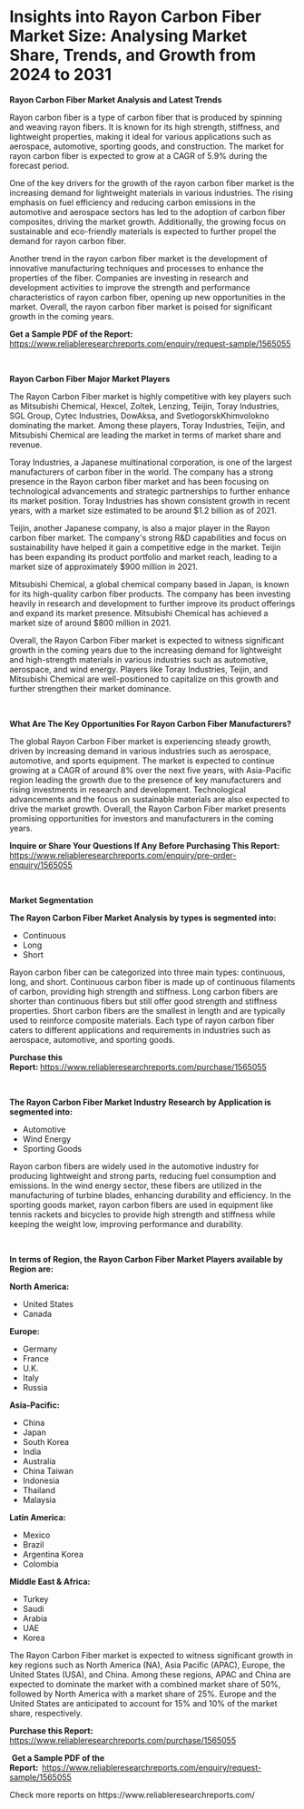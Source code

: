 <p><h1>Insights into Rayon Carbon Fiber Market Size: Analysing Market Share, Trends, and Growth from 2024 to 2031</h1></p><p><strong>Rayon Carbon Fiber Market Analysis and Latest Trends</strong></p>
<p><p>Rayon carbon fiber is a type of carbon fiber that is produced by spinning and weaving rayon fibers. It is known for its high strength, stiffness, and lightweight properties, making it ideal for various applications such as aerospace, automotive, sporting goods, and construction. The market for rayon carbon fiber is expected to grow at a CAGR of 5.9% during the forecast period.</p><p>One of the key drivers for the growth of the rayon carbon fiber market is the increasing demand for lightweight materials in various industries. The rising emphasis on fuel efficiency and reducing carbon emissions in the automotive and aerospace sectors has led to the adoption of carbon fiber composites, driving the market growth. Additionally, the growing focus on sustainable and eco-friendly materials is expected to further propel the demand for rayon carbon fiber.</p><p>Another trend in the rayon carbon fiber market is the development of innovative manufacturing techniques and processes to enhance the properties of the fiber. Companies are investing in research and development activities to improve the strength and performance characteristics of rayon carbon fiber, opening up new opportunities in the market. Overall, the rayon carbon fiber market is poised for significant growth in the coming years.</p></p>
<p><strong>Get a Sample PDF of the Report:&nbsp;</strong> <a href="https://www.reliableresearchreports.com/enquiry/request-sample/1565055">https://www.reliableresearchreports.com/enquiry/request-sample/1565055</a></p>
<p>&nbsp;</p>
<p><strong>Rayon Carbon Fiber Major Market Players</strong></p>
<p><p>The Rayon Carbon Fiber market is highly competitive with key players such as Mitsubishi Chemical, Hexcel, Zoltek, Lenzing, Teijin, Toray Industries, SGL Group, Cytec Industries, DowAksa, and SvetlogorskKhimvolokno dominating the market. Among these players, Toray Industries, Teijin, and Mitsubishi Chemical are leading the market in terms of market share and revenue.</p><p>Toray Industries, a Japanese multinational corporation, is one of the largest manufacturers of carbon fiber in the world. The company has a strong presence in the Rayon carbon fiber market and has been focusing on technological advancements and strategic partnerships to further enhance its market position. Toray Industries has shown consistent growth in recent years, with a market size estimated to be around $1.2 billion as of 2021.</p><p>Teijin, another Japanese company, is also a major player in the Rayon carbon fiber market. The company's strong R&D capabilities and focus on sustainability have helped it gain a competitive edge in the market. Teijin has been expanding its product portfolio and market reach, leading to a market size of approximately $900 million in 2021.</p><p>Mitsubishi Chemical, a global chemical company based in Japan, is known for its high-quality carbon fiber products. The company has been investing heavily in research and development to further improve its product offerings and expand its market presence. Mitsubishi Chemical has achieved a market size of around $800 million in 2021.</p><p>Overall, the Rayon Carbon Fiber market is expected to witness significant growth in the coming years due to the increasing demand for lightweight and high-strength materials in various industries such as automotive, aerospace, and wind energy. Players like Toray Industries, Teijin, and Mitsubishi Chemical are well-positioned to capitalize on this growth and further strengthen their market dominance.</p></p>
<p>&nbsp;</p>
<p><strong>What Are The Key Opportunities For Rayon Carbon Fiber Manufacturers?</strong></p>
<p><p>The global Rayon Carbon Fiber market is experiencing steady growth, driven by increasing demand in various industries such as aerospace, automotive, and sports equipment. The market is expected to continue growing at a CAGR of around 8% over the next five years, with Asia-Pacific region leading the growth due to the presence of key manufacturers and rising investments in research and development. Technological advancements and the focus on sustainable materials are also expected to drive the market growth. Overall, the Rayon Carbon Fiber market presents promising opportunities for investors and manufacturers in the coming years.</p></p>
<p><strong>Inquire or Share Your Questions If Any Before Purchasing This Report:</strong> <a href="https://www.reliableresearchreports.com/enquiry/pre-order-enquiry/1565055">https://www.reliableresearchreports.com/enquiry/pre-order-enquiry/1565055</a></p>
<p>&nbsp;</p>
<p><strong>Market Segmentation</strong></p>
<p><strong>The Rayon Carbon Fiber Market Analysis by types is segmented into:</strong></p>
<p><ul><li>Continuous</li><li>Long</li><li>Short</li></ul></p>
<p><p>Rayon carbon fiber can be categorized into three main types: continuous, long, and short. Continuous carbon fiber is made up of continuous filaments of carbon, providing high strength and stiffness. Long carbon fibers are shorter than continuous fibers but still offer good strength and stiffness properties. Short carbon fibers are the smallest in length and are typically used to reinforce composite materials. Each type of rayon carbon fiber caters to different applications and requirements in industries such as aerospace, automotive, and sporting goods.</p></p>
<p><strong>Purchase this Report:&nbsp;</strong><a href="https://www.reliableresearchreports.com/purchase/1565055">https://www.reliableresearchreports.com/purchase/1565055</a></p>
<p>&nbsp;</p>
<p><strong>The Rayon Carbon Fiber Market Industry Research by Application is segmented into:</strong></p>
<p><ul><li>Automotive</li><li>Wind Energy</li><li>Sporting Goods</li></ul></p>
<p><p>Rayon carbon fibers are widely used in the automotive industry for producing lightweight and strong parts, reducing fuel consumption and emissions. In the wind energy sector, these fibers are utilized in the manufacturing of turbine blades, enhancing durability and efficiency. In the sporting goods market, rayon carbon fibers are used in equipment like tennis rackets and bicycles to provide high strength and stiffness while keeping the weight low, improving performance and durability.</p></p>
<p>&nbsp;</p>
<p><strong>In terms of Region, the Rayon Carbon Fiber Market Players available by Region are:</strong></p>
<p>
    <p> <strong> North America: </strong>
        <ul>
            <li>United States</li>
            <li>Canada</li>
        </ul>
        </p> 
    <p> <strong> Europe: </strong>
        <ul>
            <li>Germany</li>
            <li>France</li>
            <li>U.K.</li>
            <li>Italy</li>
            <li>Russia</li>
        </ul>
        </p> 
    <p> <strong> Asia-Pacific: </strong>
        <ul>
            <li>China</li>
            <li>Japan</li>
            <li>South Korea</li>
            <li>India</li>
            <li>Australia</li>
            <li>China Taiwan</li>
            <li>Indonesia</li>
            <li>Thailand</li>
            <li>Malaysia</li>
        </ul>
        </p> 
    <p> <strong> Latin America: </strong>
        <ul>
            <li>Mexico</li>
            <li>Brazil</li>
            <li>Argentina Korea</li>
            <li>Colombia</li>
        </ul>
        </p> 
    <p> <strong> Middle East & Africa: </strong>
        <ul>
            <li>Turkey</li>
            <li>Saudi</li>
            <li>Arabia</li>
            <li>UAE</li>
            <li>Korea</li>
        </ul>
    </p>
    </p>
<p><p>The Rayon Carbon Fiber market is expected to witness significant growth in key regions such as North America (NA), Asia Pacific (APAC), Europe, the United States (USA), and China. Among these regions, APAC and China are expected to dominate the market with a combined market share of 50%, followed by North America with a market share of 25%. Europe and the United States are anticipated to account for 15% and 10% of the market share, respectively.</p></p>
<p><strong>Purchase this Report: </strong><a href="https://www.reliableresearchreports.com/purchase/1565055">https://www.reliableresearchreports.com/purchase/1565055</a></p>
<p>&nbsp;<strong>Get a Sample PDF of the Report:&nbsp;&nbsp;</strong><a href="https://www.reliableresearchreports.com/enquiry/request-sample/1565055">https://www.reliableresearchreports.com/enquiry/request-sample/1565055</a></p>
<p><strong></strong></p>
<p>Check more reports on https://www.reliableresearchreports.com/</p>
